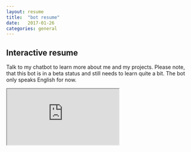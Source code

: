 ```yaml
---
layout: resume
title:  "bot resume"
date:   2017-01-26
categories: general
---
```


## Interactive resume
Talk to my chatbot to learn more about me and my projects. Please note, that this bot is in a beta status and still needs to learn quite a bit. The bot only speaks English for now.

<iframe
    src="https://console.api.ai/api-client/demo/embedded/db6da830-3de0-475f-abf9-c8e6a7c72edb">
</iframe>
